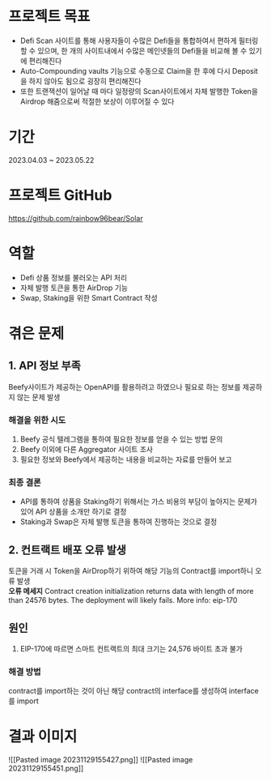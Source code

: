 # 프로젝트 목표
- Defi Scan 사이트를 통해 사용자들이 수많은 Defi들을 통합하여서 편하게 필터링 할 수 있으며, 한 개의 사이트내에서 수많은 메인넷들의 Defi들을 비교해 볼 수 있기에 편리해진다
- Auto-Compounding vaults 기능으로 수동으로 Claim을 한 후에 다시 Deposit을 하지 않아도 됨으로 굉장히 편리해진다
- 또한 트랜잭션이 일어날 때 마다 일정량의 Scan사이트에서 자체 발행한 Token을 Airdrop 해줌으로써 적절한 보상이 이루어질 수 있다

# 기간
2023.04.03 ~ 2023.05.22

# 프로젝트 GitHub
https://github.com/rainbow96bear/Solar

# 역할
- Defi 상품 정보를 불러오는 API 처리
- 자체 발행 토큰을 통한 AirDrop 기능
- Swap, Staking을 위한 Smart Contract 작성

# 겪은 문제

## 1. API 정보 부족
Beefy사이트가 제공하는 OpenAPI를 활용하려고 하였으나 필요로 하는 정보를 제공하지 않는 문제 발생
### 해결을 위한 시도
1. Beefy 공식 텔레그램을 통하여 필요한 정보를 얻을 수 있는 방법 문의
2. Beefy 이외에 다른 Aggregator 사이트 조사
3. 필요한 정보와 Beefy에서 제공하는 내용을 비교하는 자료를 만들어 보고

### 최종 결론
- API를 통하여 상품을 Staking하기 위해서는 가스 비용의 부담이 높아지는 문제가 있어 API 상품을 소개만 하기로 결정
- Staking과 Swap은 자체 발행 토큰을 통하여 진행하는 것으로 결정

## 2. 컨트랙트 배포 오류 발생
토큰을 거래 시 Token을 AirDrop하기 위하여 해당 기능의 Contract를 import하니 오류 발생   
**오류 메세지**
Contract creation initialization returns data with length of more than 24576 bytes. The deployment will likely fails. More info: eip-170

## 원인
1. EIP-170에 따르면 스마트 컨트랙트의 최대 크기는 24,576 바이트 초과 불가

### 해결 방법
contract를 import하는 것이 아닌 해당 contract의 interface를 생성하여 interface를 import

# 결과 이미지
![[Pasted image 20231129155427.png]]
![[Pasted image 20231129155451.png]]